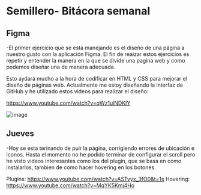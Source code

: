 # Semillero- Bitácora semanal

## Figma

-El primer ejercicio que se esta manejando es el diseño de una página a nuestro gusto con la aplicación Figma. El fin de reaizar estos ejercicios es repetir y entender la manera en la que se divide una pagina web y como podemos diseñar una de manera adecuada.

Esto aydará mucho a la hora de codificar en HTML y CSS para mejorar el diseño de páginas web. Actualmente me estoy diseñando la interfaz de GitHub y he utilizado estos videos para realizar el diseño:

https://www.youtube.com/watch?v=qWz1ulNDKlY

![image](https://user-images.githubusercontent.com/58794286/125465176-1f3646ac-a04d-4e0c-bbd8-82cd9a629e7f.png)

## Jueves

-Hoy se esta terinando de puir la página, corrigiendo errores de ubicación e iconos. Hasta el momento no he podido terminar de configurar el scroll pero he visto videos interesantes como los del plugin, que se basa en como instalarlos, tambien de como hacer hovering en los botones.

Plugins: https://www.youtube.com/watch?v=ASTvyx_3fO0&t=1s
Hovering: https://www.youtube.com/watch?v=MqYK5Kmj4Ho
